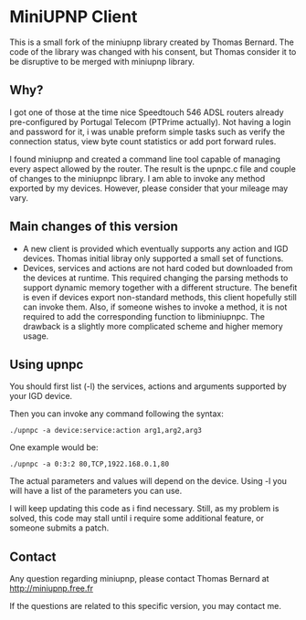 # MiniUPNP Client


This is a small fork of the miniupnp library created by Thomas Bernard.
The code of the library was changed with his consent, but Thomas consider
it to be disruptive to be merged with miniupnp library.

## Why?

I got one of those at the time nice Speedtouch 546 ADSL routers already pre-configured by
Portugal Telecom (PTPrime actually). Not having a login and password for it,
i was unable preform simple tasks such as verify the connection status,
view byte count statistics or add port forward rules.

I found miniupnp and created a command line tool capable of
managing every aspect allowed by the router. The result is the upnpc.c file and couple of
changes to the miniupnpc library. I am able to invoke any method
exported by my devices. However, please consider that your mileage may vary.

## Main changes of this version

* A new client is provided which eventually supports any action and IGD devices. Thomas initial libray only supported a small set of functions.
* Devices, services and actions are not hard coded but downloaded from the devices at runtime. This required changing the parsing methods to support dynamic memory together with a different structure. The benefit is even if devices export non-standard methods, this client hopefully still can invoke them. Also, if someone wishes to invoke a method, it is not required to add the corresponding function to libminiupnpc. The drawback is a slightly more complicated scheme and higher memory usage.

## Using upnpc

You should first list (-l) the services, actions and arguments supported by your IGD device.

Then you can invoke any command following the syntax: 

    ./upnpc -a device:service:action arg1,arg2,arg3

One example would be: 

    ./upnpc -a 0:3:2 80,TCP,1922.168.0.1,80

The actual parameters and values will depend on the device. Using -l you will have a list of
the parameters you can use.


I will keep updating this code as i find necessary. Still, as my problem is solved,
this code may stall until i require some additional feature, or someone submits a patch.

## Contact
Any question regarding miniupnp, please contact Thomas Bernard at http://miniupnp.free.fr

If the questions are related to this specific version, you may contact me.

